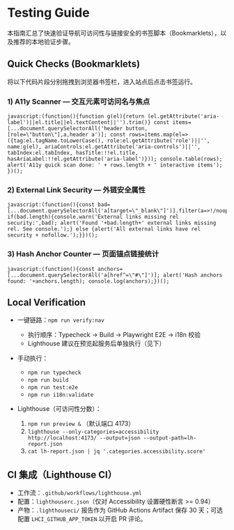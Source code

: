 # Testing Guide

本指南汇总了快速验证导航可访问性与链接安全的书签脚本（Bookmarklets），以及推荐的本地验证步骤。

## Quick Checks (Bookmarklets)

将以下代码片段分别拖拽到浏览器书签栏，进入站点后点击书签运行。

### 1) A11y Scanner — 交互元素可访问名与焦点

```
javascript:(function(){function g(el){return (el.getAttribute('aria-label')||el.title||el.textContent||'').trim()} const items=[...document.querySelectorAll('header button,[role=\"button\"],a,header a')]; const rows=items.map(el=>({tag:el.tagName.toLowerCase(), role:el.getAttribute('role')||'', name:g(el), ariaControls:el.getAttribute('aria-controls')||'', tabIndex:el.tabIndex, hasTitle:!!el.title, hasAriaLabel:!!el.getAttribute('aria-label')})); console.table(rows); alert('A11y quick scan done: ' + rows.length + ' interactive items'); })();
```

### 2) External Link Security — 外链安全属性

```
javascript:(function(){const bad=[...document.querySelectorAll('a[target=\"_blank\"]')].filter(a=>!/noopener/.test(a.rel)||!/noreferrer/.test(a.rel)||!/nofollow/.test(a.rel)); if(bad.length){console.warn('External links missing rel security:',bad); alert('Found '+bad.length+' external links missing rel. See console.');} else {alert('All external links have rel security + nofollow.');}})();
```

### 3) Hash Anchor Counter — 页面锚点链接统计

```
javascript:(function(){const anchors=[...document.querySelectorAll('a[href^=\"#\"]')]; alert('Hash anchors found: '+anchors.length); console.log(anchors);})();
```

## Local Verification

- 一键链路：`npm run verify:nav`
  - 执行顺序：Typecheck → Build → Playwright E2E → i18n 校验
  - Lighthouse 建议在预览起服务后单独执行（见下）

- 手动执行：
  - `npm run typecheck`
  - `npm run build`
  - `npm run test:e2e`
  - `npm run i18n:validate`

- Lighthouse（可访问性分数）：
  1. `npm run preview &` （默认端口 4173）
  2. `lighthouse --only-categories=accessibility http://localhost:4173/ --output=json --output-path=lh-report.json`
  3. `cat lh-report.json | jq '.categories.accessibility.score'`

## CI 集成（Lighthouse CI）

- 工作流：`.github/workflows/lighthouse.yml`
- 配置：`lighthouserc.json`（仅对 Accessibility 设置硬性断言 >= 0.94）
- 产物：`.lighthouseci/` 报告作为 GitHub Actions Artifact 保存 30 天；可选配置 `LHCI_GITHUB_APP_TOKEN` 以开启 PR 评论。

